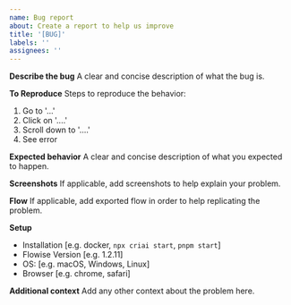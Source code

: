 ```yaml
---
name: Bug report
about: Create a report to help us improve
title: '[BUG]'
labels: ''
assignees: ''
---
```


**Describe the bug**
A clear and concise description of what the bug is.

**To Reproduce**
Steps to reproduce the behavior:

1. Go to '...'
2. Click on '....'
3. Scroll down to '....'
4. See error

**Expected behavior**
A clear and concise description of what you expected to happen.

**Screenshots**
If applicable, add screenshots to help explain your problem.

**Flow**
If applicable, add exported flow in order to help replicating the problem.

**Setup**

-   Installation [e.g. docker, `npx criai start`, `pnpm start`]
-   Flowise Version [e.g. 1.2.11]
-   OS: [e.g. macOS, Windows, Linux]
-   Browser [e.g. chrome, safari]

**Additional context**
Add any other context about the problem here.
